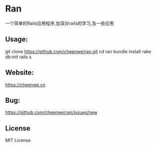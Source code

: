 # Ran

一个简单的Rails应用程序,加深对rails的学习,及一些应用

## Usage:
git clone https://github.com/cheenwe/ran.git
cd ran
bundle install
rake db:init
rails s


## Website:
https://cheenwe.cn

## Bug:
https://github.com/cheenwe/ran/issues/new



License
-------
MIT License
